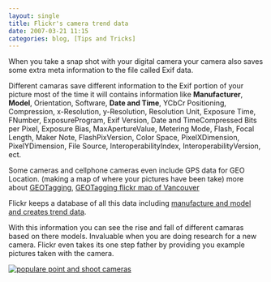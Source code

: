 ```yaml
---
layout: single
title: Flickr's camera trend data
date: 2007-03-21 11:15
categories: blog, [Tips and Tricks]
---
```

When you take a snap shot with your digital camera your camera also saves some extra meta information to the file called Exif data.
<p align="left">Different camaras save different information to the Exif portion of your picture most of the time it will contains information like <strong>Manufacturer</strong>, <strong>Model</strong>, Orientation, Software, <strong>Date and Time</strong>, YCbCr Positioning, Compression, x-Resolution, y-Resolution, Resolution Unit, Exposure Time, FNumber, ExposureProgram, Exif Version, Date and TimeCompressed Bits per Pixel, Exposure Bias, MaxApertureValue, Metering Mode, Flash, Focal Length, Maker Note, FlashPixVersion, Color Space, PixelXDimension, PixelYDimension, File Source, InteroperabilityIndex, InteroperabilityVersion, ect.</p>
Some cameras and cellphone cameras even include GPS data for GEO Location. (making a map of where your pictures have been take) more about <a href="http://www.flickr.com/groups/geotagging/">GEOTagging</a>, <a href="http://loc.alize.us/#/geo:49.2724,-123.12292,14,k/">GEOTagging flickr map of Vancouver</a>

Flickr keeps a database of all this data including <a href="http://flickr.com/cameras/">manufacture and model and creates trend data</a>.

With this information you can see the rise and fall of different camaras based on there models.  Invaluable when you are doing research for a new camera. Flickr even takes its one step father by providing you example pictures taken with the camera.

<a href="http://flickr.com/cameras/" title="populare point and shoot cameras"><img src="/public/uploads/2007/03/populare-point-and-shoot-cameras.JPG" alt="populare point and shoot cameras" /></a>
